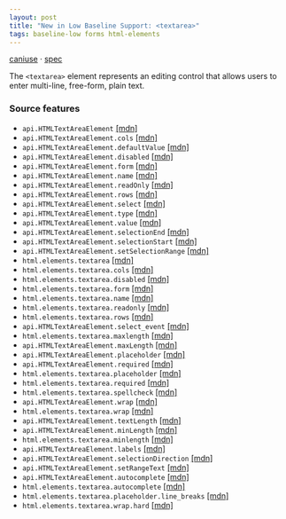 ```yaml
---
layout: post
title: "New in Low Baseline Support: <textarea>"
tags: baseline-low forms html-elements
---
```


[caniuse](https://caniuse.com/?search=textarea) · [spec](https://html.spec.whatwg.org/multipage/form-elements.html#the-textarea-element)

The `<textarea>` element represents an editing control that allows users to enter multi-line, free-form, plain text.

### Source features

- ``api.HTMLTextAreaElement`` [[mdn]](https://developer.mozilla.org/en-US/search?q=api.HTMLTextAreaElement)
- ``api.HTMLTextAreaElement.cols`` [[mdn]](https://developer.mozilla.org/en-US/search?q=api.HTMLTextAreaElement.cols)
- ``api.HTMLTextAreaElement.defaultValue`` [[mdn]](https://developer.mozilla.org/en-US/search?q=api.HTMLTextAreaElement.defaultValue)
- ``api.HTMLTextAreaElement.disabled`` [[mdn]](https://developer.mozilla.org/en-US/search?q=api.HTMLTextAreaElement.disabled)
- ``api.HTMLTextAreaElement.form`` [[mdn]](https://developer.mozilla.org/en-US/search?q=api.HTMLTextAreaElement.form)
- ``api.HTMLTextAreaElement.name`` [[mdn]](https://developer.mozilla.org/en-US/search?q=api.HTMLTextAreaElement.name)
- ``api.HTMLTextAreaElement.readOnly`` [[mdn]](https://developer.mozilla.org/en-US/search?q=api.HTMLTextAreaElement.readOnly)
- ``api.HTMLTextAreaElement.rows`` [[mdn]](https://developer.mozilla.org/en-US/search?q=api.HTMLTextAreaElement.rows)
- ``api.HTMLTextAreaElement.select`` [[mdn]](https://developer.mozilla.org/en-US/search?q=api.HTMLTextAreaElement.select)
- ``api.HTMLTextAreaElement.type`` [[mdn]](https://developer.mozilla.org/en-US/search?q=api.HTMLTextAreaElement.type)
- ``api.HTMLTextAreaElement.value`` [[mdn]](https://developer.mozilla.org/en-US/search?q=api.HTMLTextAreaElement.value)
- ``api.HTMLTextAreaElement.selectionEnd`` [[mdn]](https://developer.mozilla.org/en-US/search?q=api.HTMLTextAreaElement.selectionEnd)
- ``api.HTMLTextAreaElement.selectionStart`` [[mdn]](https://developer.mozilla.org/en-US/search?q=api.HTMLTextAreaElement.selectionStart)
- ``api.HTMLTextAreaElement.setSelectionRange`` [[mdn]](https://developer.mozilla.org/en-US/search?q=api.HTMLTextAreaElement.setSelectionRange)
- ``html.elements.textarea`` [[mdn]](https://developer.mozilla.org/en-US/search?q=html.elements.textarea)
- ``html.elements.textarea.cols`` [[mdn]](https://developer.mozilla.org/en-US/search?q=html.elements.textarea.cols)
- ``html.elements.textarea.disabled`` [[mdn]](https://developer.mozilla.org/en-US/search?q=html.elements.textarea.disabled)
- ``html.elements.textarea.form`` [[mdn]](https://developer.mozilla.org/en-US/search?q=html.elements.textarea.form)
- ``html.elements.textarea.name`` [[mdn]](https://developer.mozilla.org/en-US/search?q=html.elements.textarea.name)
- ``html.elements.textarea.readonly`` [[mdn]](https://developer.mozilla.org/en-US/search?q=html.elements.textarea.readonly)
- ``html.elements.textarea.rows`` [[mdn]](https://developer.mozilla.org/en-US/search?q=html.elements.textarea.rows)
- ``api.HTMLTextAreaElement.select_event`` [[mdn]](https://developer.mozilla.org/en-US/search?q=api.HTMLTextAreaElement.select_event)
- ``html.elements.textarea.maxlength`` [[mdn]](https://developer.mozilla.org/en-US/search?q=html.elements.textarea.maxlength)
- ``api.HTMLTextAreaElement.maxLength`` [[mdn]](https://developer.mozilla.org/en-US/search?q=api.HTMLTextAreaElement.maxLength)
- ``api.HTMLTextAreaElement.placeholder`` [[mdn]](https://developer.mozilla.org/en-US/search?q=api.HTMLTextAreaElement.placeholder)
- ``api.HTMLTextAreaElement.required`` [[mdn]](https://developer.mozilla.org/en-US/search?q=api.HTMLTextAreaElement.required)
- ``html.elements.textarea.placeholder`` [[mdn]](https://developer.mozilla.org/en-US/search?q=html.elements.textarea.placeholder)
- ``html.elements.textarea.required`` [[mdn]](https://developer.mozilla.org/en-US/search?q=html.elements.textarea.required)
- ``html.elements.textarea.spellcheck`` [[mdn]](https://developer.mozilla.org/en-US/search?q=html.elements.textarea.spellcheck)
- ``api.HTMLTextAreaElement.wrap`` [[mdn]](https://developer.mozilla.org/en-US/search?q=api.HTMLTextAreaElement.wrap)
- ``html.elements.textarea.wrap`` [[mdn]](https://developer.mozilla.org/en-US/search?q=html.elements.textarea.wrap)
- ``api.HTMLTextAreaElement.textLength`` [[mdn]](https://developer.mozilla.org/en-US/search?q=api.HTMLTextAreaElement.textLength)
- ``api.HTMLTextAreaElement.minLength`` [[mdn]](https://developer.mozilla.org/en-US/search?q=api.HTMLTextAreaElement.minLength)
- ``html.elements.textarea.minlength`` [[mdn]](https://developer.mozilla.org/en-US/search?q=html.elements.textarea.minlength)
- ``api.HTMLTextAreaElement.labels`` [[mdn]](https://developer.mozilla.org/en-US/search?q=api.HTMLTextAreaElement.labels)
- ``api.HTMLTextAreaElement.selectionDirection`` [[mdn]](https://developer.mozilla.org/en-US/search?q=api.HTMLTextAreaElement.selectionDirection)
- ``api.HTMLTextAreaElement.setRangeText`` [[mdn]](https://developer.mozilla.org/en-US/search?q=api.HTMLTextAreaElement.setRangeText)
- ``api.HTMLTextAreaElement.autocomplete`` [[mdn]](https://developer.mozilla.org/en-US/search?q=api.HTMLTextAreaElement.autocomplete)
- ``html.elements.textarea.autocomplete`` [[mdn]](https://developer.mozilla.org/en-US/search?q=html.elements.textarea.autocomplete)
- ``html.elements.textarea.placeholder.line_breaks`` [[mdn]](https://developer.mozilla.org/en-US/search?q=html.elements.textarea.placeholder.line_breaks)
- ``html.elements.textarea.wrap.hard`` [[mdn]](https://developer.mozilla.org/en-US/search?q=html.elements.textarea.wrap.hard)
